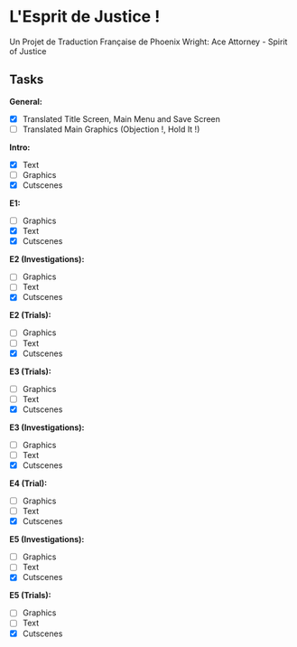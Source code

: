 # L'Esprit de Justice !
Un Projet de Traduction Française de Phoenix Wright: Ace Attorney - Spirit of Justice

## Tasks

**General:**
- [X] Translated Title Screen, Main Menu and Save Screen
- [ ] Translated Main Graphics (Objection !, Hold It !)

**Intro:**
- [X] Text
- [ ] Graphics
- [X] Cutscenes

**E1:**
- [ ] Graphics
- [X] Text
- [X] Cutscenes

**E2 (Investigations):**
- [ ] Graphics
- [ ] Text
- [X] Cutscenes

**E2 (Trials):**
- [ ] Graphics
- [ ] Text
- [X] Cutscenes

**E3 (Trials):**
- [ ] Graphics
- [ ] Text
- [X] Cutscenes

**E3 (Investigations):**
- [ ] Graphics
- [ ] Text
- [X] Cutscenes

**E4 (Trial):**
- [ ] Graphics
- [ ] Text
- [X] Cutscenes

**E5 (Investigations):**
- [ ] Graphics
- [ ] Text
- [X] Cutscenes

**E5 (Trials):**
- [ ] Graphics
- [ ] Text
- [X] Cutscenes
